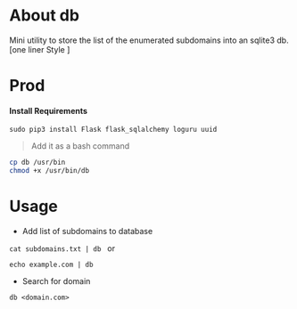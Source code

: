 # About db
Mini utility to store the list of the enumerated subdomains into an sqlite3 db. [one liner Style ]
# Prod
#### Install Requirements
`sudo pip3 install Flask flask_sqlalchemy loguru uuid`

> Add it as a bash command
```bash
cp db /usr/bin
chmod +x /usr/bin/db
```

# Usage

- Add list of subdomains to database

`cat subdomains.txt | db
`
or 

`echo example.com | db`

- Search for domain

`db <domain.com>`
